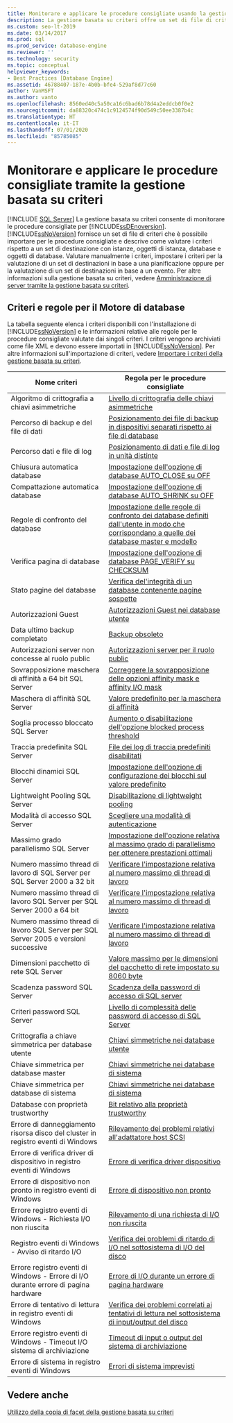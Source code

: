 ```yaml
---
title: Monitorare e applicare le procedure consigliate usando la gestione basata su criteri
description: La gestione basata su criteri offre un set di file di criteri che è possibile importare per le procedure consigliate e valuta i criteri rispetto a un set di destinazione che include istanze, oggetti, database e oggetti di database.
ms.custom: seo-lt-2019
ms.date: 03/14/2017
ms.prod: sql
ms.prod_service: database-engine
ms.reviewer: ''
ms.technology: security
ms.topic: conceptual
helpviewer_keywords:
- Best Practices [Database Engine]
ms.assetid: 46788407-187e-4b0b-bfe4-529af8d77c60
author: VanMSFT
ms.author: vanto
ms.openlocfilehash: 8560ed40c5a50ca16c6bad6b78d4a2eddcb0f0e2
ms.sourcegitcommit: da88320c474c1c9124574f90d549c50ee3387b4c
ms.translationtype: HT
ms.contentlocale: it-IT
ms.lasthandoff: 07/01/2020
ms.locfileid: "85785085"
---
```

# <a name="monitor-and-enforce-best-practices-by-using-policy-based-management"></a>Monitorare e applicare le procedure consigliate tramite la gestione basata su criteri
 [!INCLUDE [SQL Server](../../includes/applies-to-version/sqlserver.md)]
  La gestione basata su criteri consente di monitorare le procedure consigliate per [!INCLUDE[ssDEnoversion](../../includes/ssdenoversion-md.md)]. [!INCLUDE[ssNoVersion](../../includes/ssnoversion-md.md)] fornisce un set di file di criteri che è possibile importare per le procedure consigliate e descrive come valutare i criteri rispetto a un set di destinazione con istanze, oggetti di istanza, database e oggetti di database. Valutare manualmente i criteri, impostare i criteri per la valutazione di un set di destinazioni in base a una pianificazione oppure per la valutazione di un set di destinazioni in base a un evento. Per altre informazioni sulla gestione basata su criteri, vedere [Amministrazione di server tramite la gestione basata su criteri](../../relational-databases/policy-based-management/administer-servers-by-using-policy-based-management.md).  
  
## <a name="policy-and-rules-for-database-engine"></a>Criteri e regole per il Motore di database  
 La tabella seguente elenca i criteri disponibili con l'installazione di [!INCLUDE[ssNoVersion](../../includes/ssnoversion-md.md)] e le informazioni relative alle regole per le procedure consigliate valutate dai singoli criteri. I criteri vengono archiviati come file XML e devono essere importati in [!INCLUDE[ssNoVersion](../../includes/ssnoversion-md.md)]. Per altre informazioni sull'importazione di criteri, vedere [Importare i criteri della gestione basata su criteri](../../relational-databases/policy-based-management/import-a-policy-based-management-policy.md).  
  
|Nome criteri|Regola per le procedure consigliate|  
|-----------------|------------------------|  
|Algoritmo di crittografia a chiavi asimmetriche|[Livello di crittografia delle chiavi asimmetriche](../../relational-databases/policy-based-management/asymmetric-keys-encryption-strength.md)|  
|Percorso di backup e del file di dati|[Posizionamento dei file di backup in dispositivi separati rispetto ai file di database](https://msdn.microsoft.com/library/7039bebb-1f25-4cf3-81f1-393dfb78da12)|  
|Percorso dati e file di log|[Posizionamento di dati e file di log in unità distinte](../../relational-databases/policy-based-management/place-data-and-log-files-on-separate-drives.md)|  
|Chiusura automatica database|[Impostazione dell'opzione di database AUTO_CLOSE su OFF](../../relational-databases/policy-based-management/set-the-auto-close-database-option-to-off.md)|  
|Compattazione automatica database|[Impostazione dell'opzione di database AUTO_SHRINK su OFF](../../relational-databases/policy-based-management/set-the-auto-shrink-database-option-to-off.md)|  
|Regole di confronto del database|[Impostazione delle regole di confronto dei database definiti dall'utente in modo che corrispondano a quelle dei database master e modello](https://msdn.microsoft.com/library/c686446f-dae1-4b05-a3df-837b3422988d)|  
|Verifica pagina di database|[Impostazione dell'opzione di database PAGE_VERIFY su CHECKSUM](../../relational-databases/policy-based-management/set-the-page-verify-database-option-to-checksum.md)|  
|Stato pagine del database|[Verifica del'integrità di un database contenente pagine sospette](../../relational-databases/policy-based-management/check-integrity-of-database-with-suspect-pages.md)|  
|Autorizzazioni Guest|[Autorizzazioni Guest nei database utente](../../relational-databases/policy-based-management/guest-permissions-on-user-databases.md)|  
|Data ultimo backup completato|[Backup obsoleto](../../relational-databases/policy-based-management/outdated-backup.md)|  
|Autorizzazioni server non concesse al ruolo public|[Autorizzazioni server per il ruolo public](../../relational-databases/policy-based-management/server-public-permissions.md)|  
|Sovrapposizione maschera di affinità a 64 bit SQL Server|[Correggere la sovrapposizione delle opzioni affinity mask e affinity I/O mask](../../relational-databases/policy-based-management/correct-affinity-mask-and-affinity-input-and-output-mask-overlap.md)|  
|Maschera di affinità SQL Server|[Valore predefinito per la maschera di affinità](../../relational-databases/policy-based-management/keep-the-affinity-mask-default-value.md)|  
|Soglia processo bloccato SQL Server|[Aumento o disabilitazione dell'opzione blocked process threshold](../../relational-databases/policy-based-management/increase-or-disable-blocked-process-threshold.md)|  
|Traccia predefinita SQL Server|[File dei log di traccia predefiniti disabilitati](../../relational-databases/policy-based-management/default-trace-log-files-disabled.md)|  
|Blocchi dinamici SQL Server|[Impostazione dell'opzione di configurazione dei blocchi sul valore predefinito](../../relational-databases/policy-based-management/keep-the-locks-configuration-option-default-value.md)|  
|Lightweight Pooling SQL Server|[Disabilitazione di lightweight pooling](../../relational-databases/policy-based-management/disable-lightweight-pooling.md)|  
|Modalità di accesso SQL Server|[Scegliere una modalità di autenticazione](../../relational-databases/security/choose-an-authentication-mode.md)|  
|Massimo grado parallelismo SQL Server|[Impostazione dell'opzione relativa al massimo grado di parallelismo per ottenere prestazioni ottimali](../../relational-databases/policy-based-management/set-the-max-degree-of-parallelism-option-for-optimal-performance.md)|  
|Numero massimo thread di lavoro di SQL Server per SQL Server 2000 a 32 bit|[Verificare l'impostazione relativa al numero massimo di thread di lavoro](../../relational-databases/policy-based-management/verify-max-worker-threads-setting.md)|  
|Numero massimo thread di lavoro SQL Server per SQL Server 2000 a 64 bit|[Verificare l'impostazione relativa al numero massimo di thread di lavoro](../../relational-databases/policy-based-management/verify-max-worker-threads-setting.md)|  
|Numero massimo thread di lavoro SQL Server per SQL Server 2005 e versioni successive|[Verificare l'impostazione relativa al numero massimo di thread di lavoro](../../relational-databases/policy-based-management/verify-max-worker-threads-setting.md)|  
|Dimensioni pacchetto di rete SQL Server|[Valore massimo per le dimensioni del pacchetto di rete impostato su 8060 byte](../../relational-databases/policy-based-management/network-packet-size-should-not-exceed-8060-bytes.md)|  
|Scadenza password SQL Server|[Scadenza della password di accesso di SQL server](../../relational-databases/policy-based-management/sql-server-login-password-expiration.md)|  
|Criteri password SQL Server|[Livello di complessità delle password di accesso di SQL Server](../../relational-databases/policy-based-management/sql-server-login-password-strength.md)|  
|Crittografia a chiave simmetrica per database utente|[Chiavi simmetriche nei database utente](../../relational-databases/policy-based-management/symmetric-keys-on-user-databases.md)|  
|Chiave simmetrica per database master|[Chiavi simmetriche nei database di sistema](../../relational-databases/policy-based-management/symmetric-keys-on-system-databases.md)|  
|Chiave simmetrica per database di sistema|[Chiavi simmetriche nei database di sistema](../../relational-databases/policy-based-management/symmetric-keys-on-system-databases.md)|  
|Database con proprietà trustworthy|[Bit relativo alla proprietà trustworthy](../../relational-databases/policy-based-management/trustworthy-bit.md)|  
|Errore di danneggiamento risorsa disco del cluster in registro eventi di Windows|[Rilevamento dei problemi relativi all'adattatore host SCSI](../../relational-databases/policy-based-management/detect-scsi-host-adapter-issues.md)|  
|Errore di verifica driver di dispositivo in registro eventi di Windows|[Errore di verifica driver dispositivo](../../relational-databases/policy-based-management/device-driver-control-error.md)|  
|Errore di dispositivo non pronto in registro eventi di Windows|[Errore di dispositivo non pronto](../../relational-databases/policy-based-management/device-not-ready-error.md)|  
|Errore registro eventi di Windows - Richiesta I/O non riuscita|[Rilevamento di una richiesta di I/O non riuscita](../../relational-databases/policy-based-management/detect-failed-input-and-output-requests.md)|  
|Registro eventi di Windows - Avviso di ritardo I/O|[Verifica dei problemi di ritardo di I/O nel sottosistema di I/O del disco](../../relational-databases/policy-based-management/check-disk-input-and-output-subsystem-for-io-delay-problems.md)|  
|Errore registro eventi di Windows - Errore di I/O durante errore di pagina hardware|[Errore di I/O durante un errore di pagina hardware](../../relational-databases/policy-based-management/input-and-output-error-during-hard-page-fault.md)|  
|Errore di tentativo di lettura in registro eventi di Windows|[Verifica dei problemi correlati ai tentativi di lettura nel sottosistema di input/output del disco](../../relational-databases/policy-based-management/check-disk-input-output-subsystem-for-read-retry-problems.md)|  
|Errore registro eventi di Windows - Timeout I/O sistema di archiviazione|[Timeout di input o output del sistema di archiviazione](../../relational-databases/policy-based-management/storage-system-input-output-time-out.md)|  
|Errore di sistema in registro eventi di Windows|[Errori di sistema imprevisti](../../relational-databases/policy-based-management/unexpected-system-failures.md)|  
  
## <a name="see-also"></a>Vedere anche  
 [Utilizzo della copia di facet della gestione basata su criteri](../../relational-databases/policy-based-management/working-with-policy-based-management-facets.md)  
  
  
